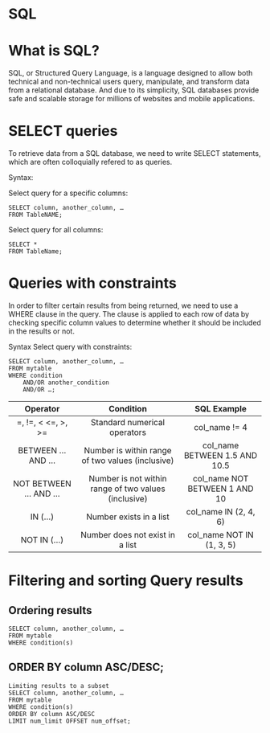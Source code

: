 # SQL

# What is SQL?
SQL, or Structured Query Language, is a language designed to allow both technical and non-technical users query, manipulate, and transform data from a relational database. And due to its simplicity, SQL databases provide safe and scalable storage for millions of websites and mobile applications.

# SELECT queries
To retrieve data from a SQL database, we need to write SELECT statements, which are often colloquially refered to as queries.

Syntax:

Select query for a specific columns:
```
SELECT column, another_column, …
FROM TableNAME;
```
Select query for all columns:
```
SELECT * 
FROM TableName;
```

# Queries with constraints
In order to filter certain results from being returned, we need to use a WHERE clause in the query. The clause is applied to each row of data by checking specific column values to determine whether it should be included in the results or not.

Syntax Select query with constraints:
```
SELECT column, another_column, …
FROM mytable
WHERE condition
    AND/OR another_condition
    AND/OR …;
```
| Operator | Condition | SQL Example |
| :---:| :---:| :---: |
| =, !=, < <=, >, >= |	Standard numerical operators |	col_name != 4 |
| BETWEEN … AND …	 | Number is within range of two values (inclusive)	| col_name BETWEEN 1.5 AND 10.5 |
| NOT BETWEEN … AND …	| Number is not within range of two values (inclusive) | col_name NOT BETWEEN 1 AND 10|
| IN (…)	| Number exists in a list | col_name IN (2, 4, 6) |
| NOT IN (…)	| Number does not exist in a list |	col_name NOT IN (1, 3, 5) |

# Filtering and sorting Query results
## Ordering results
```
SELECT column, another_column, …
FROM mytable
WHERE condition(s)
```
## ORDER BY column ASC/DESC;
```
Limiting results to a subset
SELECT column, another_column, …
FROM mytable
WHERE condition(s)
ORDER BY column ASC/DESC
LIMIT num_limit OFFSET num_offset;
```
